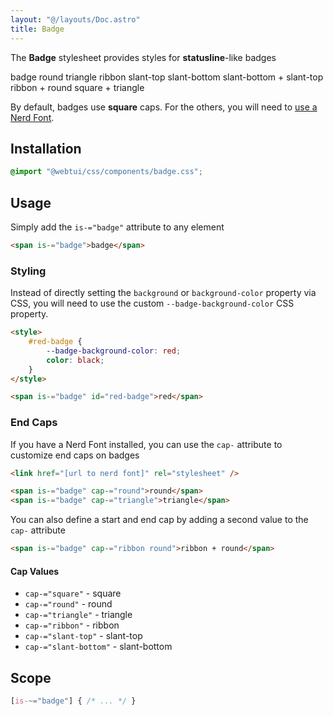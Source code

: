 ```yaml
---
layout: "@/layouts/Doc.astro"
title: Badge
---
```


<style>
    .b { color: var(--background0); }
    .red { --badge-background-color: var(--red); }
    .orange { --badge-background-color: var(--peach); }
    .yellow { --badge-background-color: var(--yellow); }
    .green { --badge-background-color: var(--green); }
    .blue { --badge-background-color: var(--blue); }
    .mauve { --badge-background-color: var(--mauve); }
    .fg { --badge-background-color: var(--foreground0); }
</style>

The **Badge** stylesheet provides styles for **statusline**-like badges

<div flex-="row gap:1 wrap">
    <span is-="badge" class="b red">badge</span>
    <span is-="badge" class="b orange" cap-="round">round</span>
    <span is-="badge" class="b yellow" cap-="triangle">triangle</span>
    <span is-="badge" class="b green" cap-="ribbon">ribbon</span>
    <span is-="badge" class="b blue" cap-="slant-top">slant-top</span>
    <span is-="badge" class="b green" cap-="slant-bottom">slant-bottom</span>
    <span is-="badge" class="b yellow" cap-="slant-bottom slant-top">slant-bottom + slant-top</span>
    <span is-="badge" class="b orange" cap-="ribbon round">ribbon + round</span>
    <span is-="badge" class="b mauve" cap-="square triangle">square + triangle</span>
</div>

By default, badges use **square** caps. For the others, you will need to [use a Nerd Font](/guides/fonts).

## Installation

```css
@import "@webtui/css/components/badge.css";
```

## Usage

Simply add the `is-="badge"` attribute to any element

```html
<span is-="badge">badge</span>
```

### Styling

Instead of directly setting the `background` or `background-color` property via CSS, you will need to use the custom `--badge-background-color` CSS property.

```html
<style>
    #red-badge {
        --badge-background-color: red;
        color: black;
    }
</style>

<span is-="badge" id="red-badge">red</span>
```

### End Caps

If you have a Nerd Font installed, you can use the `cap-` attribute to customize end caps on badges

```html
<link href="[url to nerd font]" rel="stylesheet" />

<span is-="badge" cap-="round">round</span>
<span is-="badge" cap-="triangle">triangle</span>
```

You can also define a start and end cap by adding a second value to the `cap-` attribute

```html
<span is-="badge" cap-="ribbon round">ribbon + round</span>
```

#### Cap Values

- `cap-="square"` - <span is-="badge" cap-="square" class="b fg">square</span>
- `cap-="round"` - <span is-="badge" cap-="round" class="b fg">round</span>
- `cap-="triangle"` - <span is-="badge" cap-="triangle" class="b fg">triangle</span>
- `cap-="ribbon"` - <span is-="badge" cap-="ribbon" class="b fg">ribbon</span>
- `cap-="slant-top"` - <span is-="badge" cap-="slant-top" class="b fg">slant-top</span>
- `cap-="slant-bottom"` - <span is-="badge" cap-="slant-bottom" class="b fg">slant-bottom</span>

## Scope

```css
[is-~="badge"] { /* ... */ }
```
